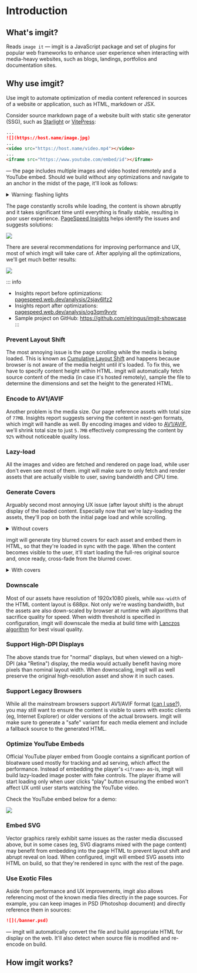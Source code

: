 # Introduction

## What's imgit?

Reads `image it` — imgit is a JavaScript package and set of plugins for popular web frameworks to enhance user experience when interacting with media-heavy websites, such as blogs, landings, portfolios and documentation sites.

## Why use imgit?

Use imgit to automate optimization of media content referenced in sources of a website or application, such as HTML, markdown or JSX.

Consider source markdown page of a website built with static site generator (SSG), such as [Starlight](https://starlight.astro.build) or [VitePress](https://vitepress.dev):

```md
...
![](https://host.name/image.jpg)
...
<video src="https://host.name/video.mp4"></video>
...
<iframe src="https://www.youtube.com/embed/id"></iframe>
```

— the page includes multiple images and video hosted remotely and a YouTube embed. Should we build without any optimizations and navigate to an anchor in the midst of the page, it'll look as follows:

<details>
    <summary>Warning: flashing lights</summary>
    ![](https://i.gyazo.com/b2f45680247820c398682d7150fca566.mp4)
</details>

The page constantly scrolls while loading, the content is shown abruptly and it takes significant time until everything is finally stable, resulting in poor user experience. [PageSpeed Insights](https://pagespeed.web.dev) helps identify the issues and suggests solutions:

![](https://i.gyazo.com/57489480e03593abb47d78c5e1374aa7.png)

There are several recommendations for improving performance and UX, most of which imgit will take care of. After applying all the optimizations, we'll get much better results:

![](https://i.gyazo.com/cb76bb63fc18f4101b92864095bed1a7.png)

::: info
 - Insights report before optimizations: [pagespeed.web.dev/analysis/2sjav6lfz2](https://pagespeed.web.dev/analysis/https-grand-figolla-604270-netlify-app-src-unoptimized/2sjav6lfz2?form_factor=mobile)
 - Insights report after optimizations: [pagespeed.web.dev/analysis/og3qm9vvtr](https://pagespeed.web.dev/analysis/https-grand-figolla-604270-netlify-app-src-optimized/og3qm9vvtr?form_factor=mobile)
 - Sample project on GitHub: https://github.com/elringus/imgit-showcase
:::

### Prevent Layout Shift

The most annoying issue is the page scrolling while the media is being loaded. This is known as [Cumulative Layout Shift](https://web.dev/articles/cls) and happens because browser is not aware of the media height until it's loaded. To fix this, we have to specify content height within HTML. imgit will automatically fetch source content of the media (in case it's hosted remotely), sample the file to determine the dimensions and set the height to the generated HTML.

### Encode to AV1/AVIF

Another problem is the media size. Our page reference assets with total size of `77MB`. Insights report suggests serving the content in next-gen formats, which imgit will handle as well. By encoding images and video to [AV1/AVIF](https://en.wikipedia.org/wiki/AV1), we'll shrink total size to just `5.7MB` effectively compressing the content by `92%` without noticeable quality loss.

### Lazy-load

All the images and video are fetched and rendered on page load, while user don't even see most of them. imgit will make sure to only fetch and render assets that are actually visible to user, saving bandwidth and CPU time.

### Generate Covers

Arguably second most annoying UX issue (after layout shift) is the abrupt display of the loaded content. Especially now that we're lazy-loading the assets, they'll pop on both the initial page load and while scrolling.

<details>
    <summary>Without covers</summary>
    ![](https://i.gyazo.com/2f5c124d0bd7c96a91a3bc19a4365850.mp4)
</details>

imgit will generate tiny blurred covers for each asset and embed them in HTML, so that they're loaded in sync with the page. When the content becomes visible to the user, it'll start loading the full-res original source and, once ready, cross-fade from the blurred cover.

<details>
    <summary>With covers</summary>
    ![](https://i.gyazo.com/845ed7b1a635187b00f93a3e7f2730ae.mp4)
</details>

### Downscale

Most of our assets have resolution of 1920x1080 pixels, while `max-width` of the HTML content layout is 688px. Not only we're wasting bandwidth, but the assets are also down-scaled by browser at runtime with algorithms that sacrifice quality for speed. When width threshold is specified in configuration, imgit will downscale the media at build time with [Lanczos algorithm](https://en.wikipedia.org/wiki/Lanczos_resampling) for best visual quality.

### Support High-DPI Displays

The above stands true for "normal" displays, but when viewed on a high-DPI (aka "Retina") display, the media would actually benefit having more pixels than nominal layout width. When downscaling, imgit will as well preserve the original high-resolution asset and show it in such cases.

### Support Legacy Browsers

While all the mainstream browsers support AV1/AVIF format ([can I use?](https://caniuse.com/avif)), you may still want to ensure the content is visible to users with exotic clients (eg, Internet Explorer) or older versions of the actual browsers. imgit will make sure to generate a "safe" variant for each media element and include a fallback source to the generated HTML.

### Optimize YouTube Embeds

Official YouTube player embed from Google contains a significant portion of bloatware used mostly for tracking and ad serving, which affect the performance. Instead of embedding the player's `<iframe>` as-is, imgit will build lazy-loaded image poster with fake controls. The player iframe will start loading only when user clicks "play" button ensuring the embed won't affect UX until user starts watching the YouTube video.

Check the YouTube embed below for a demo:

![](https://www.youtube.com/watch?v=arbuYnJoLtU)

### Embed SVG

Vector graphics rarely exhibit same issues as the raster media discussed above, but in some cases (eg, SVG diagrams mixed with the page content) may benefit from embedding into the page HTML to prevent layout shift and abrupt reveal on load. When configured, imgit will embed SVG assets into HTML on build, so that they're rendered in sync with the rest of the page.

### Use Exotic Files

Aside from performance and UX improvements, imgit also allows referencing most of the known media files directly in the page sources. For example, you can keep images in PSD (Photoshop document) and directly reference them in sources:

```md
![](/banner.psd)
```

— imgit will automatically convert the file and build appropriate HTML for display on the web. It'll also detect when source file is modified and re-encode on build.

## How imgit works?
